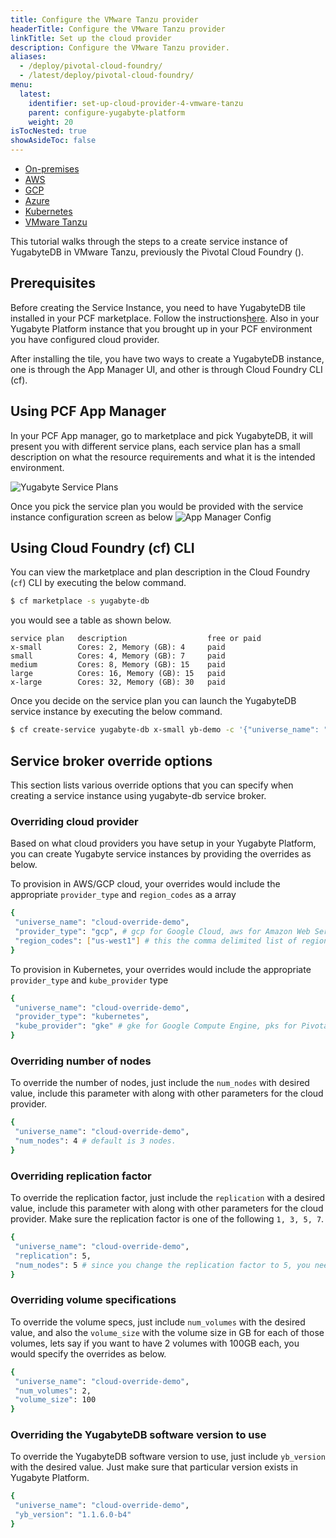 ```yaml
---
title: Configure the VMware Tanzu provider
headerTitle: Configure the VMware Tanzu provider
linkTitle: Set up the cloud provider
description: Configure the VMware Tanzu provider.
aliases:
  - /deploy/pivotal-cloud-foundry/
  - /latest/deploy/pivotal-cloud-foundry/
menu:
  latest:
    identifier: set-up-cloud-provider-4-vmware-tanzu
    parent: configure-yugabyte-platform
    weight: 20
isTocNested: true
showAsideToc: false
---
```


<ul class="nav nav-tabs-alt nav-tabs-yb">

  <li>
    <a href="/latest/yugabyte-platform/configure-yugabyte-platform/set-up-cloud-provider/on-premises" class="nav-link">
      <i class="fas fa-building"></i>
      On-premises
    </a>
  </li>

  <li>
    <a href="/latest/yugabyte-platform/configure-yugabyte-platform/set-up-cloud-provider/aws" class="nav-link">
      <i class="fab fa-aws"></i>
      AWS
    </a>
  </li>

  <li>
    <a href="/latest/yugabyte-platform/configure-yugabyte-platform/set-up-cloud-provider/gcp" class="nav-link">
      <i class="fab fa-google" aria-hidden="true"></i>
      GCP
    </a>
  </li>

  <li>
    <a href="/latest/yugabyte-platform/configure-yugabyte-platform/set-up-cloud-provider/azure" class="nav-link">
      <i class="icon-azure" aria-hidden="true"></i>
      Azure
    </a>
  </li>

  <li>
    <a href="/latest/yugabyte-platform/configure-yugabyte-platform/set-up-cloud-provider/kubernetes" class="nav-link">
      <i class="fas fa-cubes" aria-hidden="true"></i>
      Kubernetes
    </a>
  </li>

  <li>
    <a href="/latest/yugabyte-platform/configure-yugabyte-platform/set-up-cloud-provider/vmware-tanzu" class="nav-link active">
      <i class="fas fa-cubes" aria-hidden="true"></i>
      VMware Tanzu
    </a>
  </li>

</ul>

This tutorial walks through the steps to a create service instance of YugabyteDB in VMware Tanzu, previously the Pivotal Cloud Foundry ().  

## Prerequisites

Before creating the Service Instance, you need to have YugabyteDB tile installed in your PCF marketplace. Follow the instructions[here](https://docs.pivotal.io/partners/yugabyte-db/). Also in your Yugabyte Platform instance that you brought up in your PCF environment you have configured cloud provider. 

After installing the tile, you have two ways to create a YugabyteDB instance, one is through the App Manager UI, and other is through Cloud Foundry CLI (cf).

## Using PCF App Manager

In your PCF App manager, go to marketplace and pick YugabyteDB, it will present you with different service plans, each service plan has a small description on what the resource requirements and what it is the intended environment.

![Yugabyte Service Plans](/images/deploy/pivotal-cloud-foundry/service-plan-choices.png)

Once you pick the service plan you would be provided with the service instance configuration screen as below ![App Manager Config](/images/deploy/pivotal-cloud-foundry/apps-manager-config.png)

## Using Cloud Foundry (cf) CLI

You can view the marketplace and plan description in the Cloud Foundry (`cf`) CLI by executing the below command.

```sh
$ cf marketplace -s yugabyte-db
```

you would see a table as shown below.

```
service plan   description                  free or paid
x-small        Cores: 2, Memory (GB): 4     paid
small          Cores: 4, Memory (GB): 7     paid
medium         Cores: 8, Memory (GB): 15    paid
large          Cores: 16, Memory (GB): 15   paid
x-large        Cores: 32, Memory (GB): 30   paid
```

Once you decide on the service plan you can launch the YugabyteDB service instance by executing the below command.

```sh
$ cf create-service yugabyte-db x-small yb-demo -c '{"universe_name": "yb-demo"}'
```

## Service broker override options

This section lists various override options that you can specify when creating a service instance using yugabyte-db service broker.

### Overriding cloud provider

Based on what cloud providers you have setup in your Yugabyte Platform, you can create Yugabyte service instances by providing
the overrides as below.

To provision in AWS/GCP cloud, your overrides would include the appropriate `provider_type` and `region_codes` as a array

```sh
{
 "universe_name": "cloud-override-demo",
 "provider_type": "gcp", # gcp for Google Cloud, aws for Amazon Web Service
 "region_codes": ["us-west1"] # this the comma delimited list of regions
}
```

To provision in Kubernetes, your overrides would include the appropriate `provider_type` and `kube_provider` type

```sh
{
 "universe_name": "cloud-override-demo",
 "provider_type": "kubernetes",
 "kube_provider": "gke" # gke for Google Compute Engine, pks for Pivotal Container Service (default)
}
```

### Overriding number of nodes

To override the number of nodes, just include the `num_nodes` with desired value, include this parameter with along with
other parameters for the cloud provider.

```sh
{
 "universe_name": "cloud-override-demo",
 "num_nodes": 4 # default is 3 nodes.
}
```

### Overriding replication factor

To override the replication factor, just include the `replication` with a desired value, include this parameter with along with
other parameters for the cloud provider. Make sure the replication factor is one of the following `1, 3, 5, 7`.

```sh
{
 "universe_name": "cloud-override-demo",
 "replication": 5,
 "num_nodes": 5 # since you change the replication factor to 5, you need to override the num_nodes to be 5 minimum.
}
```

### Overriding volume specifications

To override the volume specs, just include `num_volumes` with the desired value, and also the `volume_size` with the volume size
in GB for each of those volumes, lets say if you want to have 2 volumes with 100GB each, you would specify the overrides as below.

```sh
{
 "universe_name": "cloud-override-demo",
 "num_volumes": 2,
 "volume_size": 100
}
```

### Overriding the YugabyteDB software version to use

To override the YugabyteDB software version to use, just include `yb_version` with the desired value. Just make sure that particular
version exists in Yugabyte Platform.

```sh
{
 "universe_name": "cloud-override-demo",
 "yb_version": "1.1.6.0-b4"
}
```
